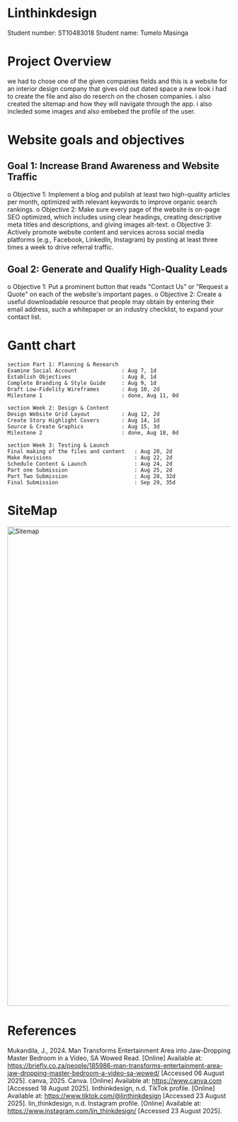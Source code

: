 # Linthinkdesign
Student number: ST10483018
Student name: Tumelo Masinga
# Project Overview
we had to chose one of the given companies fields and this  is a website for an interior design company that gives old out dated space a new look i had to create the file and also do reserch on the chosen companies. i also created the sitemap and how they will navigate through the app. i also incleded some images and also embebed the profile of the user. 
# Website goals and objectives
## Goal 1: Increase Brand Awareness and Website Traffic
o	Objective 1: Implement a blog and publish at least two high-quality articles per month, optimized with relevant keywords to improve organic search rankings.
o	Objective 2: Make sure every page of the website is on-page SEO optimized, which includes using clear headings, creating descriptive meta titles and descriptions, and giving images alt-text.
o	Objective 3: Actively promote website content and services across social media platforms (e.g., Facebook, LinkedIn, Instagram) by posting at least three times a week to drive referral traffic.
## Goal 2: Generate and Qualify High-Quality Leads
o	Objective 1: Put a prominent button that reads "Contact Us" or "Request a Quote" on each of the website's important pages.
o	Objective 2: Create a useful downloadable resource that people may obtain by entering their email address, such a whitepaper or an industry checklist, to expand your contact list.

# Gantt chart

    section Part 1: Planning & Research
    Examine Social Account              : Aug 7, 1d
    Establish Objectives                : Aug 8, 1d
    Complete Branding & Style Guide     : Aug 9, 1d
    Draft Low-Fidelity Wireframes       : Aug 10, 2d
    Milestone 1                         : done, Aug 11, 0d

    section Week 2: Design & Content
    Design Website Grid Layout          : Aug 12, 2d
    Create Story Highlight Covers       : Aug 14, 1d
    Source & Create Graphics            : Aug 15, 3d
    Milestone 2                         : done, Aug 18, 0d

    section Week 3: Testing & Launch
    Final making of the files and content   : Aug 20, 2d
    Make Revisions                          : Aug 22, 2d
    Schedule Content & Launch               : Aug 24, 2d
    Part one Submission                     : Aug 25, 2d
    Part Two Submission                     : Aug 28, 32d
    Final Submission                        : Sep 29, 35d

# SiteMap

<img width="1920" height="1080" alt="Sitemap" src="https://github.com/user-attachments/assets/dee8ac55-86a9-41ea-a4a1-5fe3a43039a1" />

# References
Mukandila, J., 2024. Man Transforms Entertainment Area into Jaw-Dropping Master Bedroom in a Video, SA Wowed Read. [Online] 
Available at: https://briefly.co.za/people/185986-man-transforms-entertainment-area-jaw-dropping-master-bedroom-a-video-sa-wowed/
[Accessed 06 August 2025].
canva, 2025. Canva. [Online] 
Available at: https://www.canva.com
[Accessed 18 August 2025].
linthinkdesign, n.d. TikTok profile. [Online] 
Available at: https://www.tiktok.com/@linthinkdesign
[Accessed 23 August 2025].
lin_thinkdesign, n.d. Instagram profile. [Online] 
Available at: https://www.instagram.com/lin_thinkdesign/
[Accessed 23 August 2025].


